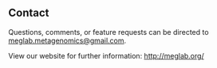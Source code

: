 Contact
-------

Questions, comments, or feature requests can be directed to meglab.metagenomics@gmail.com.

View our website for further information:
http://meglab.org/
